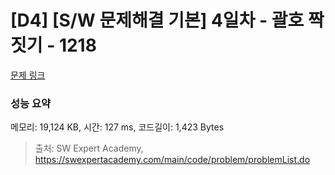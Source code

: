 # [D4] [S/W 문제해결 기본] 4일차 - 괄호 짝짓기 - 1218 

[문제 링크](https://swexpertacademy.com/main/code/problem/problemDetail.do?contestProbId=AV14eWb6AAkCFAYD) 

### 성능 요약

메모리: 19,124 KB, 시간: 127 ms, 코드길이: 1,423 Bytes



> 출처: SW Expert Academy, https://swexpertacademy.com/main/code/problem/problemList.do